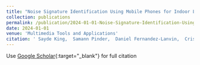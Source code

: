 ```yaml
---
title: "Noise Signature Identification Using Mobile Phones for Indoor Localization"
collection: publications
permalink: /publication/2024-01-01-Noise-Signature-Identification-Using-Mobile-Phones-for-Indoor-Localization
date: 2024-01-01
venue: 'Multimedia Tools and Applications'
citation: ' Sayde King,  Samann Pinder,  Daniel Fernandez-Lanvin,  Cristian Gonzalez,  Javier De,  Miguel Labrador, &quot;Noise Signature Identification Using Mobile Phones for Indoor Localization.&quot; Multimedia Tools and Applications, 2024.'
---
```

Use [Google Scholar](https://scholar.google.com/scholar?q=Noise+Signature+Identification+Using+Mobile+Phones+for+Indoor+Localization){:target="_blank"} for full citation